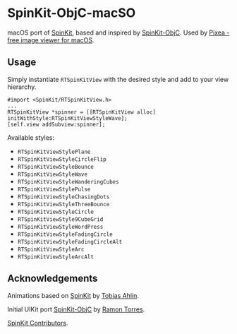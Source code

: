 SpinKit-ObjC-macSO
============

macOS port of [SpinKit](https://github.com/tobiasahlin/SpinKit), based and inspired by [SpinKit-ObjC](https://github.com/raymondjavaxx/SpinKit-ObjC). Used by [Pixea - free image viewer for macOS](https://www.imagetasks.com/pixea/).



Usage
-----

Simply instantiate `RTSpinKitView` with the desired style and add to your view hierarchy.

    #import <SpinKit/RTSpinKitView.h>
    ...
    RTSpinKitView *spinner = [[RTSpinKitView alloc] initWithStyle:RTSpinKitViewStyleWave];
    [self.view addSubview:spinner];

Available styles:

* `RTSpinKitViewStylePlane`
* `RTSpinKitViewStyleCircleFlip`
* `RTSpinKitViewStyleBounce`
* `RTSpinKitViewStyleWave`
* `RTSpinKitViewStyleWanderingCubes`
* `RTSpinKitViewStylePulse`
* `RTSpinKitViewStyleChasingDots`
* `RTSpinKitViewStyleThreeBounce`
* `RTSpinKitViewStyleCircle`
* `RTSpinKitViewStyle9CubeGrid`
* `RTSpinKitViewStyleWordPress`
* `RTSpinKitViewStyleFadingCircle`
* `RTSpinKitViewStyleFadingCircleAlt`
* `RTSpinKitViewStyleArc`
* `RTSpinKitViewStyleArcAlt`

Acknowledgements
----------------

Animations based on [SpinKit](https://github.com/tobiasahlin/SpinKit) by [Tobias Ahlin](https://github.com/tobiasahlin).

Initial UIKit port [SpinKit-ObjC](https://github.com/raymondjavaxx/SpinKit-ObjC) by [Ramon Torres](https://github.com/raymondjavaxx).

[SpinKit Contributors](https://github.com/raymondjavaxx/SpinKit-ObjC/graphs/contributors).
